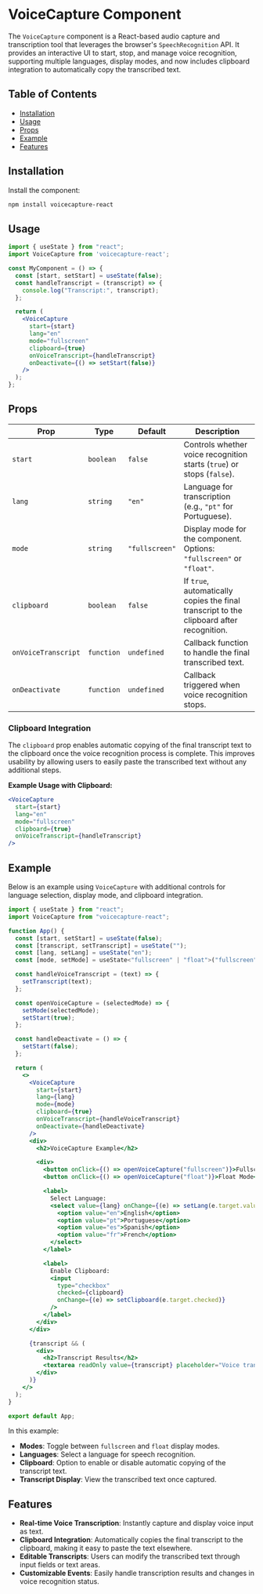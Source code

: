 # VoiceCapture Component

The `VoiceCapture` component is a React-based audio capture and transcription tool that leverages the browser's `SpeechRecognition` API. It provides an interactive UI to start, stop, and manage voice recognition, supporting multiple languages, display modes, and now includes clipboard integration to automatically copy the transcribed text.

## Table of Contents
- [Installation](#installation)
- [Usage](#usage)
- [Props](#props)
- [Example](#example)
- [Features](#features)

## Installation

Install the component:

```bash
npm install voicecapture-react
```

## Usage

```jsx
import { useState } from "react";
import VoiceCapture from 'voicecapture-react';

const MyComponent = () => {
  const [start, setStart] = useState(false);
  const handleTranscript = (transcript) => {
    console.log("Transcript:", transcript);
  };

  return (
    <VoiceCapture
      start={start}
      lang="en"
      mode="fullscreen"
      clipboard={true}
      onVoiceTranscript={handleTranscript}
      onDeactivate={() => setStart(false)}
    />
  );
};
```

## Props

| Prop                | Type      | Default      | Description                                                                                  |
|---------------------|-----------|--------------|----------------------------------------------------------------------------------------------|
| `start`             | `boolean` | `false`      | Controls whether voice recognition starts (`true`) or stops (`false`).                       |
| `lang`              | `string`  | `"en"`       | Language for transcription (e.g., `"pt"` for Portuguese).                                    |
| `mode`              | `string`  | `"fullscreen"` | Display mode for the component. Options: `"fullscreen"` or `"float"`.                        |
| `clipboard`         | `boolean` | `false`      | If `true`, automatically copies the final transcript to the clipboard after recognition.     |
| `onVoiceTranscript` | `function`| `undefined`  | Callback function to handle the final transcribed text.                                      |
| `onDeactivate`      | `function`| `undefined`  | Callback triggered when voice recognition stops.                                             |

### Clipboard Integration

The `clipboard` prop enables automatic copying of the final transcript text to the clipboard once the voice recognition process is complete. This improves usability by allowing users to easily paste the transcribed text without any additional steps.

**Example Usage with Clipboard:**

```jsx
<VoiceCapture
  start={start}
  lang="en"
  mode="fullscreen"
  clipboard={true}
  onVoiceTranscript={handleTranscript}
/>
```

## Example

Below is an example using `VoiceCapture` with additional controls for language selection, display mode, and clipboard integration.

```jsx
import { useState } from "react";
import VoiceCapture from "voicecapture-react";

function App() {
  const [start, setStart] = useState(false);
  const [transcript, setTranscript] = useState("");
  const [lang, setLang] = useState("en");
  const [mode, setMode] = useState<"fullscreen" | "float">("fullscreen");

  const handleVoiceTranscript = (text) => {
    setTranscript(text);
  };

  const openVoiceCapture = (selectedMode) => {
    setMode(selectedMode);
    setStart(true);
  };

  const handleDeactivate = () => {
    setStart(false);
  };

  return (
    <>
      <VoiceCapture
        start={start}
        lang={lang}
        mode={mode}
        clipboard={true}
        onVoiceTranscript={handleVoiceTranscript}
        onDeactivate={handleDeactivate}
      />
      <div>
        <h2>VoiceCapture Example</h2>

        <div>
          <button onClick={() => openVoiceCapture("fullscreen")}>Fullscreen Mode</button>
          <button onClick={() => openVoiceCapture("float")}>Float Mode</button>

          <label>
            Select Language:
            <select value={lang} onChange={(e) => setLang(e.target.value)}>
              <option value="en">English</option>
              <option value="pt">Portuguese</option>
              <option value="es">Spanish</option>
              <option value="fr">French</option>
            </select>
          </label>

          <label>
            Enable Clipboard:
            <input
              type="checkbox"
              checked={clipboard}
              onChange={(e) => setClipboard(e.target.checked)}
            />
          </label>
        </div>
      </div>

      {transcript && (
        <div>
          <h2>Transcript Results</h2>
          <textarea readOnly value={transcript} placeholder="Voice transcript will appear here..." />
        </div>
      )}
    </>
  );
}

export default App;
```

In this example:
- **Modes**: Toggle between `fullscreen` and `float` display modes.
- **Languages**: Select a language for speech recognition.
- **Clipboard**: Option to enable or disable automatic copying of the transcript text.
- **Transcript Display**: View the transcribed text once captured.

## Features

- **Real-time Voice Transcription**: Instantly capture and display voice input as text.
- **Clipboard Integration**: Automatically copies the final transcript to the clipboard, making it easy to paste the text elsewhere.
- **Editable Transcripts**: Users can modify the transcribed text through input fields or text areas.
- **Customizable Events**: Easily handle transcription results and changes in voice recognition status.